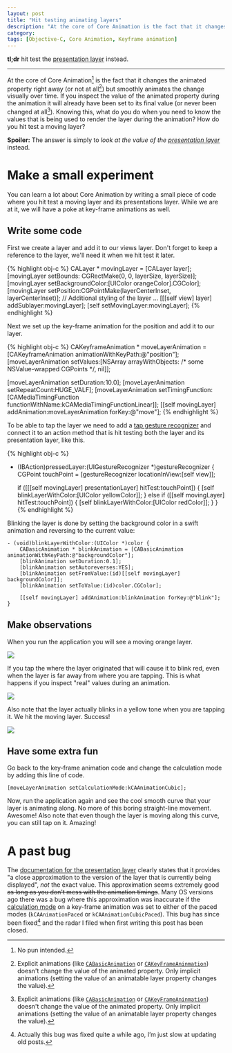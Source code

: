 ```yaml
---
layout: post
title: "Hit testing animating layers"
description: "At the core of Core Animation is the fact that it changes the animated property right away (or not at all) but smoothly animates the change visually over time. If you inspect the value of the animated property during the animation it will already have been set to its final value (or never been changed at all). Knowing this, what do you do when you need to know the values that is being used to render the layer during the animation? How do you hit test a moving layer?"
category: 
tags: [Objective-C, Core Animation, Keyframe animation]
---
```


**tl;dr** hit test the [presentation layer][presentationlayer] instead. 

---------------------------------------

At the core of Core Animation[^1] is the fact that it changes the animated property right away (or not at all[^2]) but smoothly animates the change visually over time. If you inspect the value of the animated property during the animation it will already have been set to its final value (or never been changed at all[^2]). Knowing this, what do you do when you need to know the values that is being used to render the layer during the animation? How do you hit test a moving layer?

**Spoiler:** The answer is simply to *look at the value of the [presentation layer][presentationlayer]* instead. 

# Make a small experiment

You can learn a lot about Core Animation by writing a small piece of code where you hit test a moving layer and its presentations layer. While we are at it, we will have a poke at key-frame animations as well.

## Write some code

First we create a layer and add it to our views layer. Don't forget to keep a reference to the layer, we'll need it when we hit test it later.

{% highlight obj-c %}
CALayer * movingLayer = [CALayer layer];
[movingLayer setBounds: CGRectMake(0, 0, layerSize, layerSize)];
[movingLayer setBackgroundColor:[UIColor orangeColor].CGColor];
[movingLayer setPosition:CGPointMake(layerCenterInset, layerCenterInset)];
// Additional styling of the layer ...
[[[self view] layer] addSublayer:movingLayer];
[self setMovingLayer:movingLayer];
{% endhighlight %}

Next we set up the key-frame animation for the position and add it to our layer.

{% highlight obj-c %}
CAKeyframeAnimation * moveLayerAnimation = [CAKeyframeAnimation animationWithKeyPath:@"position"];
[moveLayerAnimation setValues:[NSArray arrayWithObjects: /* some NSValue-wrapped CGPoints */, nil]];

[moveLayerAnimation setDuration:10.0];
[moveLayerAnimation setRepeatCount:HUGE_VALF];
[moveLayerAnimation setTimingFunction: [CAMediaTimingFunction functionWithName:kCAMediaTimingFunctionLinear]];
[[self movingLayer] addAnimation:moveLayerAnimation forKey:@"move"];
{% endhighlight %}

To be able to tap the layer we need to add a [tap gesture recognizer][tap] and connect it to an action method that is hit testing both the layer and its presentation layer, like this.

{% highlight obj-c %}
- (IBAction)pressedLayer:(UIGestureRecognizer *)gestureRecognizer {
    CGPoint touchPoint = [gestureRecognizer locationInView:[self view]];
    
    if ([[[self movingLayer] presentationLayer] hitTest:touchPoint]) {
        [self blinkLayerWithColor:[UIColor yellowColor]];
    } else if ([[self movingLayer] hitTest:touchPoint]) {
        [self blinkLayerWithColor:[UIColor redColor]];
    }
}
{% endhighlight %}

Blinking the layer is done by setting the background color in a swift animation and reversing to the current value:

	- (void)blinkLayerWithColor:(UIColor *)color {
	    CABasicAnimation * blinkAnimation = [CABasicAnimation animationWithKeyPath:@"backgroundColor"];
	    [blinkAnimation setDuration:0.1];
	    [blinkAnimation setAutoreverses:YES];
	    [blinkAnimation setFromValue:(id)[[self movingLayer] backgroundColor]];
	    [blinkAnimation setToValue:(id)color.CGColor];
		
	    [[self movingLayer] addAnimation:blinkAnimation forKey:@"blink"];
	}

## Make observations

When you run the application you will see a moving orange layer.

![](/images/moving-orange-layer.png)

If you tap the where the layer originated that will cause it to blink red, even when the layer is far away from where you are tapping. This is what happens if you inspect "real" values during an animation. 

![](/images/taping-original-position.png)

Also note that the layer actually blinks in a yellow tone when you are tapping it. We hit the moving layer. Success!

![](/images/taping-presentation-layer.png)

## Have some extra fun

Go back to the key-frame animation code and change the calculation mode by adding this line of code.

	[moveLayerAnimation setCalculationMode:kCAAnimationCubic];

Now, run the application again and see the cool smooth curve that your layer is animating along. No more of this boring straight-line movement. Awesome! Also note that even though the layer is moving along this curve, you can still tap on it. Amazing!

# A past bug 

The [documentation for the presentation layer][presentationlayer] clearly states that it provides "a close approximation to the version of the layer that is currently being displayed", _not_ the exact value. This approximation seems extremely good <s>as long as you don't mess with the animation timings</s>. Many OS versions ago there was a bug where this approximation was inaccurate if the [calculation mode][calculationmode] on a key-frame animation was set to either of the paced modes (`kCAAnimationPaced` or `kCAAnimationCubicPaced`). This bug has since been fixed[^3] and the radar I filed when first writing this post has been closed.

[^1]: No pun intended. 

[^2]: Explicit animations (like [`CABasicAnimation`][basic] or [`CAKeyFrameAninmation`][keyframe]) doesn't change the value of the animated property. Only implicit animations (setting the value of an animatable layer property changes the value).

[^3]: Actually this bug was fixed quite a while ago, I’m just slow at updating old posts.

[presentationlayer]: http://developer.apple.com/library/ios/#DOCUMENTATION/GraphicsImaging/Reference/CALayer_class/Introduction/Introduction.html#//apple_ref/occ/instm/CALayer/presentationLayer (presentationLayer documentation)

[basic]: https://developer.apple.com/library/mac/#documentation/GraphicsImaging/Reference/CABasicAnimation_class/Introduction/Introduction.html (CABasicAninmation)

[calculationmode]: https://developer.apple.com/library/mac/#documentation/GraphicsImaging/Reference/CAKeyframeAnimation_class/Introduction/Introduction.html#//apple_ref/occ/instp/CAKeyframeAnimation/calculationMode (calculationMode documentation)

[keyframe]: https://developer.apple.com/library/mac/#documentation/GraphicsImaging/Reference/CAKeyframeAnimation_class/Introduction/Introduction.html (CAKeyFrameAninmation documentation)

[tap]: http://developer.apple.com/library/ios/#documentation/uikit/reference/UITapGestureRecognizer_Class/Reference/Reference.html (UITapGestureRecognizer documentation)

[radar]: rdar://11251219 (Radar #11251219)

